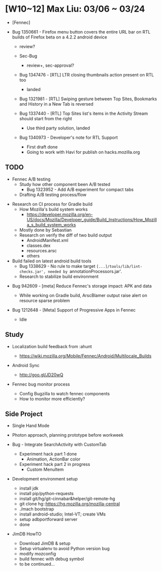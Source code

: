 # [W10~12] Max Liu: 03/06 ~ 03/24


* [Fennec]
- Bug 1350661 - Firefox menu button covers the entire URL bar on RTL builds of Firefox beta on a 4.2.2 android device
  - review?


  - Sec-Bug
    - review+, sec-approval?


  - Bug 1347476 - [RTL] LTR closing thumbnails action present on RTL too
    - landed


  - Bug 1321981 - [RTL] Swiping gesture between Top Sites, Bookmarks and History in a New Tab is reversed
  - Bug 1337440 - [RTL] Top Sites list's items in the Activity Stream should start from the right
    - Use third party solution, landed


  - Bug 1340973 - Developer's note for RTL  Support
    - First draft done
    - Going to work with Havi for publish on hacks.mozilla.org


## TODO
  * Fennec A/B testing
    - Study how other component been A/B tested
      - Bug 1323952 - Add A/B experiment for compact tabs
    - Drafting A/B testing process/flow


  - Research on CI process for Gradle build
    - How Mozilla's build system works
      - https://developer.mozilla.org/en-US/docs/Mozilla/Developer_guide/Build_Instructions/How_Mozilla_s_build_system_works
    - Mostly done by Sebastian
    - Research on verify the diff of two build output
      - AndroidManifest.xml
      - classes.dex
      - resources.arsc
      - others
  - Build failed on latest android build tools
    - Bug 1338629 - No rule to make target `[...]/tools/lib/lint-checks.jar', needed by `annotationProcessors.jar'.
    - Research to stabilize build environment


  * Bug 942609 - [meta] Reduce Fennec's storage impact: APK and data
    - While working on Gradle build, ArscBlamer output raise alert on resource sparse problem


  * Bug 1212648 - [Meta] Support of Progressive Apps in Fennec
    - Idle


## Study
  - Localization build feedback from :ahunt
    - https://wiki.mozilla.org/Mobile/Fennec/Android/Multilocale_Builds


  - Android Sync
    -  http://goo.gl/JD20wQ


  - Fennec bug monitor process
    - Config Bugzilla to watch fennec components
    - How to monitor more efficiently?


## Side Project
  - Single Hand Mode
   - Photon approach, planning prototype before workweek


   - Bug - Integrate SearchActivity with CustomTab
     - Experiment hack part 1 done
       - Animation, ActionBar color
     - Experiment hack part 2 in progress
       - Custom MenuItem


  * Development environment setup
    - install jdk
    - install pip/python-requests
    - install git/hg/git-cinnabar&helper/git-remote-hg
    - git clone hg::https://hg.mozilla.org/mozilla-central
    - ./mach bootstrap
    - install android-studio; Intel-VT; create VMs
    - setup adbportforward server
    - done


  * JimDB HowTO
    - Download JimDB & setup
    - Setup virtualenv to avoid Python version bug
    - modify mozconfig
    - build fennec with debug symbol
    - to be continued...
